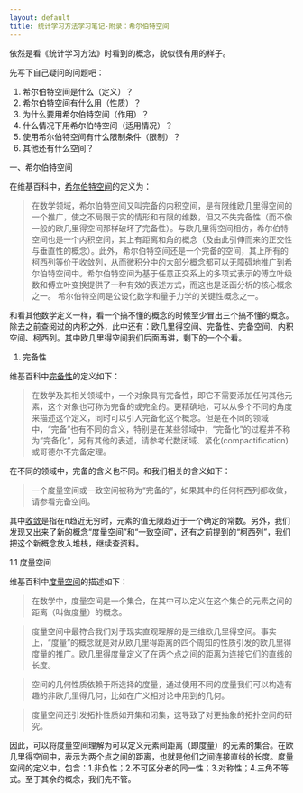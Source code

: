 ```yaml
---
layout: default
title: 统计学习方法学习笔记-附录：希尔伯特空间
---
```

依然是看《统计学习方法》时看到的概念，貌似很有用的样子。

先写下自己疑问的问题吧：
<ol>
<li>希尔伯特空间是什么（定义）？</li>
<li>希尔伯特空间有什么用（性质）？</li>
<li>为什么要用希尔伯特空间（作用）？</li>
<li>什么情况下用希尔伯特空间（适用情况）？</li>
<li>使用希尔伯特空间有什么限制条件（限制）？</li>
<li>其他还有什么空间？</li>
</ol>

一、希尔伯特空间

在维基百科中，<a href="http://zh.wikipedia.org/wiki/%E5%B8%8C%E5%B0%94%E4%BC%AF%E7%89%B9%E7%A9%BA%E9%97%B4">希尔伯特空间</a>的定义为：
<blockquote>
	在数学领域，希尔伯特空间又叫完备的内积空间，是有限维欧几里得空间的一个推广，使之不局限于实的情形和有限的维数，但又不失完备性（而不像一般的欧几里得空间那样破坏了完备性）。与欧几里得空间相仿，希尔伯特空间也是一个内积空间，其上有距离和角的概念（及由此引伸而来的正交性与垂直性的概念）。此外，希尔伯特空间还是一个完备的空间，其上所有的柯西列等价于收敛列，从而微积分中的大部分概念都可以无障碍地推广到希尔伯特空间中。希尔伯特空间为基于任意正交系上的多项式表示的傅立叶级数和傅立叶变换提供了一种有效的表述方式，而这也是泛函分析的核心概念之一。
	希尔伯特空间是公设化数学和量子力学的关键性概念之一。
</blockquote>

和看其他数学定义一样，看一个搞不懂的概念的时候至少冒出三个搞不懂的概念。除去之前查阅过的内积之外，此中还有：欧几里得空间、完备性、完备空间、内积空间、柯西列。其中欧几里得空间我们后面再讲，剩下的一个个看。

1. 完备性

维基百科中<a href="http://zh.wikipedia.org/wiki/%E5%AE%8C%E5%A4%87">完备性</a>的定义如下：
<blockquote>
在数学及其相关领域中，一个对象具有完备性，即它不需要添加任何其他元素，这个对象也可称为完备的或完全的。更精确地，可以从多个不同的角度来描述这个定义，同时可以引入完备化这个概念。但是在不同的领域中，“完备”也有不同的含义，特别是在某些领域中，“完备化”的过程并不称为“完备化”，另有其他的表述，请参考代数闭域、紧化(compactification)或哥德尔不完备定理。
</blockquote>

在不同的领域中，完备的含义也不同。和我们相关的含义如下：
<blockquote>
一个度量空间或一致空间被称为“完备的”，如果其中的任何柯西列都收敛，请参看完备空间。
</blockquote>

其中<a href="http://zh.wikipedia.org/wiki/%E6%94%B6%E6%95%9B">收敛</a>是指在n趋近无穷时，元素的值无限趋近于一个确定的常数。另外，我们发现又出来了新的概念“度量空间”和“一致空间”，还有之前提到的“柯西列”，我们把这个新概念放入堆栈，继续查资料。

1.1 度量空间

维基百科中<a href="http://zh.wikipedia.org/wiki/%E5%BA%A6%E9%87%8F%E7%A9%BA%E9%97%B4">度量空间</a>的描述如下：

>在数学中，度量空间是一个集合，在其中可以定义在这个集合的元素之间的距离（叫做度量）的概念。

>度量空间中最符合我们对于现实直观理解的是三维欧几里得空间。事实上，“度量”的概念就是对从欧几里得距离的四个周知的性质引发的欧几里得度量的推广。欧几里得度量定义了在两个点之间的距离为连接它们的直线的长度。

>空间的几何性质依赖于所选择的度量，通过使用不同的度量我们可以构造有趣的非欧几里得几何，比如在广义相对论中用到的几何。

>度量空间还引发拓扑性质如开集和闭集，这导致了对更抽象的拓扑空间的研究。


因此，可以将度量空间理解为可以定义元素间距离（即度量）的元素的集合。在欧几里得空间中，表示为两个点之间的距离，也就是他们之间连接直线的长度。度量空间的定义中，包含：1.非负性；2.不可区分者的同一性；3.对称性；4.三角不等式。至于其余的概念，我们先不管。
